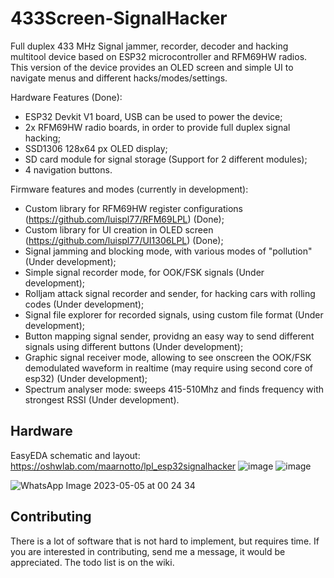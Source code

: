 # 433Screen-SignalHacker
Full duplex 433 MHz Signal jammer, recorder, decoder and hacking multitool device based on ESP32 microcontroller and RFM69HW radios. This version of the device provides an OLED screen and simple UI to navigate menus and different hacks/modes/settings.

Hardware Features (Done):
- ESP32 Devkit V1 board, USB can be used to power the device;
- 2x RFM69HW radio boards, in order to provide full duplex signal hacking;
- SSD1306 128x64 px OLED display;
- SD card module for signal storage (Support for 2 different modules);
- 4 navigation buttons.

Firmware features and modes (currently in development):
- Custom library for RFM69HW register configurations (https://github.com/luispl77/RFM69LPL) (Done);
- Custom library for UI creation in OLED screen (https://github.com/luispl77/UI1306LPL) (Done);
- Signal jamming and blocking mode, with various modes of "pollution" (Under development);
- Simple signal recorder mode, for OOK/FSK signals (Under development);
- Rolljam attack signal recorder and sender, for hacking cars with rolling codes (Under development);
- Signal file explorer for recorded signals, using custom file format (Under development);
- Button mapping signal sender, providng an easy way to send different signals using different buttons (Under development);
- Graphic signal receiver mode, allowing to see onscreen the OOK/FSK demodulated waveform in realtime (may require using second core of esp32) (Under development);
- Spectrum analyser mode: sweeps 415-510Mhz and finds frequency with strongest RSSI (Under development).

## Hardware
EasyEDA schematic and layout: https://oshwlab.com/maarnotto/lpl_esp32signalhacker
![image](https://user-images.githubusercontent.com/81360502/236343828-5eb571a6-c591-4fb2-bbef-8b55d704c261.png)
![image](https://user-images.githubusercontent.com/81360502/236343848-cd96bbe8-c5c1-4bd1-ad73-7ae4cd8e46e6.png)





![WhatsApp Image 2023-05-05 at 00 24 34](https://user-images.githubusercontent.com/81360502/236350820-bab8f90a-2e23-47e5-a12c-8dca480eee96.jpeg)


## Contributing

There is a lot of software that is not hard to implement, but requires time. If you are interested in contributing, send me a message, it would be appreciated. The todo list is on the wiki.
